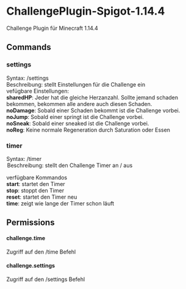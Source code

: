 # ChallengePlugin-Spigot-1.14.4
Challenge Plugin für Minecraft 1.14.4


## Commands
### settings<br />
  Syntax: /settings <setting><br />
  Beschreibung: stellt Einstellungen für die Challenge ein <br />
  vefügbare Einstellungen: <br />
    **sharedHP**: Jeder hat die gleiche Herzanzahl. Sollte jemand schaden bekommen, bekommen alle andere auch diesen Schaden.<br />
    **noDamage**: Sobald einer Schaden bekommt ist die Challenge vorbei.<br />
    **noJump**: Sobald einer springt ist die Challenge vorbei.<br />
    **noSneak**: Sobald einer sneaked ist die Challenge vorbei.<br />
    **noReg**: Keine normale Regeneration durch Saturation oder Essen<br />
  
### timer<br />
  Syntax: /timer <option><br />
  Beschreibung: stellt den Challenge Timer an / aus<br />
  
  verfügbare Kommandos<br />
    **start**: startet den Timer<br />
    **stop**: stoppt den Timer<br />
    **reset**: startet den Timer neu<br />
    **time**: zeigt wie lange der Timer schon läuft
    
## Permissions
#### challenge.time
Zugriff auf den /time Befehl<br />
#### challenge.settings
Zugriff auf den /settings Befehl
